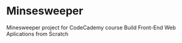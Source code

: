 # Minsesweeper 

Minesweeper project for CodeCademy course Build Front-End Web Aplications from Scratch
